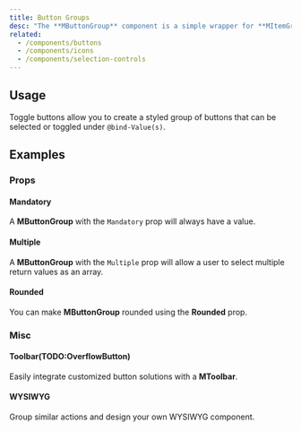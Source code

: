 ```yaml
---
title: Button Groups
desc: "The **MButtonGroup** component is a simple wrapper for **MItemGroup** built specifically to work with **MButton**."
related:
  - /components/buttons
  - /components/icons
  - /components/selection-controls
---
```


## Usage

Toggle buttons allow you to create a styled group of buttons that can be selected or toggled under `@bind-Value(s)`.

<button-groups-usage></button-groups-usage>

## Examples

### Props

#### Mandatory

A **MButtonGroup** with the `Mandatory` prop will always have a value.

<example file="" />

#### Multiple

A **MButtonGroup** with the `Multiple` prop will allow a user to select multiple return values as an array.

<example file="" />

#### Rounded

You can make **MButtonGroup** rounded using the **Rounded** prop.

<example file="" />

### Misc

#### Toolbar(TODO:OverflowButton)

Easily integrate customized button solutions with a **MToolbar**.

<example file="" />

#### WYSIWYG

Group similar actions and design your own WYSIWYG component.

<example file="" />